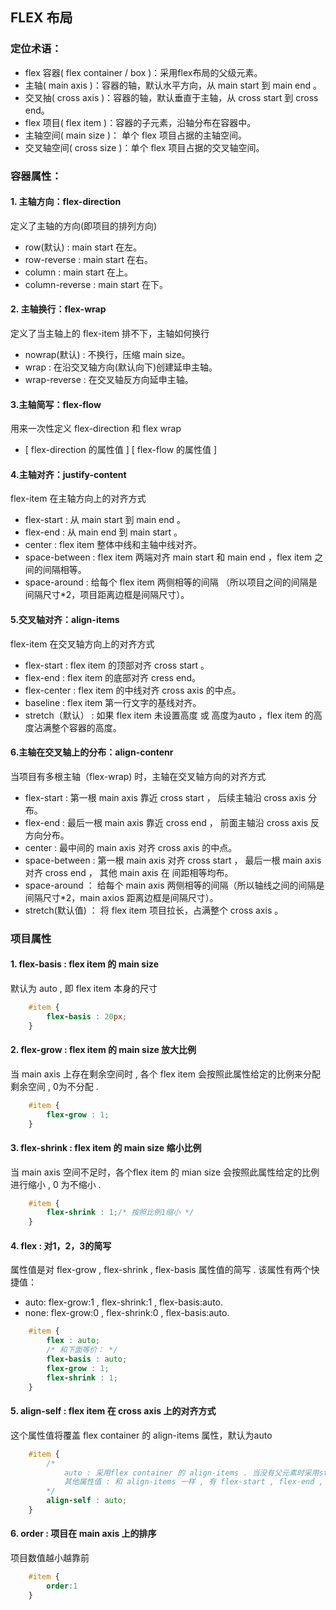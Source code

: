 ## FLEX 布局

### 定位术语：

* flex 容器( flex container / box )：采用flex布局的父级元素。
* 主轴( main axis )：容器的轴，默认水平方向，从 main start 到 main end 。
* 交叉抽( cross axis )：容器的轴，默认垂直于主轴，从 cross start 到 cross end。
* flex 项目( flex item )：容器的子元素，沿轴分布在容器中。
* 主轴空间( main size )： 单个 flex 项目占据的主轴空间。
* 交叉轴空间( cross size )：单个 flex 项目占据的交叉轴空间。

### 容器属性：

#### 1. 主轴方向：flex-direction

定义了主轴的方向(即项目的排列方向)

* row(默认) : main start 在左。
* row-reverse : main start 在右。
* column : main start 在上。
* column-reverse : main start 在下。

#### 2. 主轴换行：flex-wrap

定义了当主轴上的 flex-item 排不下，主轴如何换行

* nowrap(默认) : 不换行，压缩 main size。
* wrap : 在沿交叉轴方向(默认向下)创建延申主轴。
* wrap-reverse : 在交叉轴反方向延申主轴。

#### 3.主轴简写：flex-flow

用来一次性定义 flex-direction 和 flex wrap

* \[ flex-direction 的属性值 \]    \[ flex-flow 的属性值 \]

#### 4.主轴对齐：justify-content

flex-item 在主轴方向上的对齐方式

* flex-start : 从 main start 到 main end 。 
* flex-end : 从 main end 到 main start 。
* center : flex item 整体中线和主轴中线对齐。
* space-between : flex item 两端对齐 main start 和 main end ，flex item 之间的间隔相等。
* space-around : 给每个 flex item 两侧相等的间隔 （所以项目之间的间隔是间隔尺寸\*2，项目距离边框是间隔尺寸）。

#### 5.交叉轴对齐：align-items

flex-item 在交叉轴方向上的对齐方式

* flex-start : flex item 的顶部对齐 cross start 。
* flex-end : flex item 的底部对齐 cress end。
* flex-center : flex item 的中线对齐 cross axis 的中点。
* baseline : flex item 第一行文字的基线对齐。
* stretch（默认） :  如果 flex item 未设置高度 或 高度为auto ，flex item 的高度沾满整个容器的高度。

#### 6.主轴在交叉轴上的分布：align-contenr

当项目有多根主轴（flex-wrap) 时，主轴在交叉轴方向的对齐方式

* flex-start : 第一根 main axis 靠近 cross start ， 后续主轴沿 cross axis 分布。
* flex-end : 最后一根 main axis 靠近 cross end ， 前面主轴沿 cross axis 反方向分布。
* center : 最中间的 main axis 对齐 cross axis 的中点。
* space-between : 第一根 main axis 对齐 cross start ， 最后一根 main axis 对齐 cross end ， 其他 main axis 在 间距相等均布。
* space-around ： 给每个 main axis 两侧相等的间隔（所以轴线之间的间隔是 间隔尺寸\*2，main axios 距离边框是间隔尺寸）。
* stretch(默认值) ： 将 flex item 项目拉长，占满整个 cross axis 。



### 项目属性

#### 1. flex-basis : flex item 的 main size
默认为 auto , 即 flex item 本身的尺寸
```css
	#item {
		flex-basis : 20px; 
	}
```
#### 2. flex-grow : flex item 的 main size 放大比例
当 main axis 上存在剩余空间时 , 各个 flex item 会按照此属性给定的比例来分配剩余空间 , 0为不分配 .
```css
	#item {
		flex-grow : 1;
	}
```
#### 3. flex-shrink : flex item 的 main size 缩小比例
当 main axis 空间不足时，各个flex item 的 mian size 会按照此属性给定的比例进行缩小 , 0 为不缩小 .
```css
	#item {
		flex-shrink : 1;/* 按照比例1缩小 */
	}
```
#### 4. flex : 对1，2，3的简写
属性值是对 flex-grow , flex-shrink , flex-basis 属性值的简写 . 该属性有两个快捷值：
  * auto:  flex-grow:1 , flex-shrink:1 , flex-basis:auto.
  * none: flex-grow:0 , flex-shrink:0 , flex-basis:auto. 
```css
	#item {
		flex : auto;
		/* 和下面等价： */
		flex-basis : auto;
		flex-grow : 1;
		flex-shrink : 1;
	}
```
#### 5. align-self : flex item 在 cross axis 上的对齐方式
这个属性值将覆盖 flex container 的 align-items 属性，默认为auto
```css
	#item {
		/*
			auto : 采用flex container 的 align-items . 当没有父元素时采用stretch . 
			其他属性值 : 和 align-items 一样 , 有 flex-start , flex-end , center , baseline , stretch
		*/
		align-self : auto;
	}
```

#### 6. order : 项目在 main axis 上的排序
项目数值越小越靠前
```css
	#item {
		order:1
	}
```